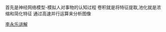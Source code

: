 首先是神经网络模型-模拟人对事物的认知过程
卷积就是将特征提取,池化就是浓缩和简化特征
通过高速并行运算来分析图像


[李永乐讲解](https://www.youtube.com/watch?v=AFlIM0jSI9I)
